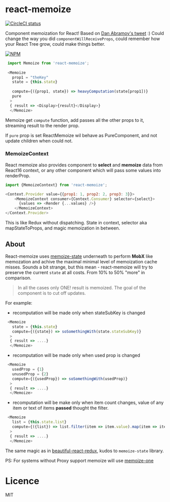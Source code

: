 # react-memoize
[![CircleCI status](https://img.shields.io/circleci/project/github/theKashey/react-memoize/master.svg?style=flat-square)](https://circleci.com/gh/theKashey/react-focus-lock/tree/master)

Component memoization for React! Based on [Dan Abramov's tweet](https://twitter.com/dan_abramov/status/965378278461755392) :)
Could change the way you did `componentWillReceiveProps`, could remember how your React Tree grow, could make things better.

[![NPM](https://nodei.co/npm/react-memoize.png?downloads=true&stars=true)](https://nodei.co/npm/react-memoize/)

```js
 import Memoize from 'react-memoize';
 
 <Memoize
   prop1 = "theKey"
   state = {this.state}
   
   compute={({prop1, state}) => heavyComputation(state[prop1])}
   pure
  >
  { result => <Display>{result}</Display>}
  </Memoize>
```

Memoize get `compute` function, add passes all the other props to it, streaming result to the render prop.

If `pure` prop is set ReactMemoize wil behave as PureComponent, and not update children when could not. 

### MemoizeContext
React memoize also provides component to __select__ and __memoize__ data from React16 context, or any other component 
which will pass some values into renderProp.

```js
import {MemoizeContext} from 'react-memoize';

<Context.Provider value={{prop1: 1, prop2: 2, prop3: 3}}>
    <MemoizeContext consumer={Context.Consumer} selector={select}>
      {values => <Render {...values} />}
    </MemoizeContext>
</Context.Provider>
``` 

This is like Redux without dispatching. State in context, selector aka mapStateToProps, and magic memoization in between.

## About

React-memoize uses [memoize-state](https://github.com/theKashey/memoize-state) underneath to perform __MobX__ like memozation
and achive the maximal minimal level of memoization cache misses. Sounds a bit strange, but this mean - react-memoize will try to preserve the current `state` at all costs. From 10% to 50% "more" in comparison.

> In all the cases only ONE! result is memoized. The goal of the component is to cut off updates.

For example:

- recomputation will be made only when stateSubKey is changed
```js
 <Memoize
   state = {this.state}   
   compute={({state}) => soSomethingWith(state.stateSubKey)}
  >
  { result => ....}
  </Memoize>
``` 
- recomputation will be made only when used prop is changed
```js
 <Memoize
   usedProp = {1}   
   unusedProp = {2}
   compute={({usedProp}) => soSomethingWith(usedProp)}
  >
  { result => ....}
  </Memoize>
``` 
- recomputation will be make only when item count changes, value of any item or text of items __passed__ thought the filter.
```js
 <Memoize
   list = {this.state.list}   
   compute={({list}) => list.filter(item => item.value).map(item => item.text)}
  >
  { result => ....}
  </Memoize>
``` 

The same magic as in [beautiful-react-redux](https://github.com/theKashey/beautiful-react-redux), kudos to `memoize-state` library.

PS: For systems without Proxy support memoize will use [memoize-one](https://github.com/alexreardon/memoize-one)


# Licence
 MIT
 
 
